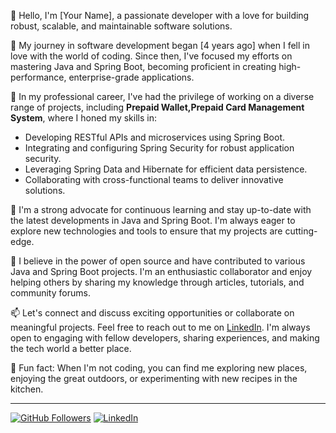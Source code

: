 👋 Hello, I'm [Your Name], a passionate developer with a love for building robust, scalable, and maintainable software solutions.

🚀 My journey in software development began [4 years ago] when I fell in love with the world of coding. Since then, I've focused my efforts on mastering Java and Spring Boot, becoming proficient in creating high-performance, enterprise-grade applications.

💼 In my professional career, I've had the privilege of working on a diverse range of projects, including **Prepaid Wallet,Prepaid Card Management System**, where I honed my skills in:

- Developing RESTful APIs and microservices using Spring Boot.
- Integrating and configuring Spring Security for robust application security.
- Leveraging Spring Data and Hibernate for efficient data persistence.
- Collaborating with cross-functional teams to deliver innovative solutions.

🌱 I'm a strong advocate for continuous learning and stay up-to-date with the latest developments in Java and Spring Boot. I'm always eager to explore new technologies and tools to ensure that my projects are cutting-edge.

🤝 I believe in the power of open source and have contributed to various Java and Spring Boot projects. I'm an enthusiastic collaborator and enjoy helping others by sharing my knowledge through articles, tutorials, and community forums.

📫 Let's connect and discuss exciting opportunities or collaborate on meaningful projects. Feel free to reach out to me on [LinkedIn](https://www.linkedin.com/in/siddhantkamat). I'm always open to engaging with fellow developers, sharing experiences, and making the tech world a better place.

🚗 Fun fact: When I'm not coding, you can find me exploring new places, enjoying the great outdoors, or experimenting with new recipes in the kitchen.

---

[![GitHub Followers](https://img.shields.io/github/followers/ChampDev-in?label=Follow&style=social)](https://github.com/ChampDev-in)
[![LinkedIn](https://img.shields.io/badge/LinkedIn-Connect-blue)](https://www.linkedin.com/in/siddhantkamat)
